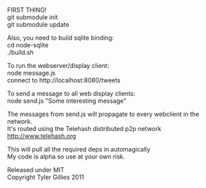 FIRST THING!  
git submodule init  
git submodule update

Also, you need to build sqlite binding:  
cd node-sqlite  
./build.sh

To run the webserver/display client:  
node message.js  
connect to http://localhost:8080/tweets

To send a message to all web display clients:  
node send.js "Some interesting message"  

The messages from send.js will propagate to every webclient in the network.  
It's routed using the Telehash distributed p2p network http://www.telehash.org

This will pull all the required deps in automagically  
My code is alpha so use at your own risk.  

Released under MIT  
Copyright Tyler Gillies 2011  
